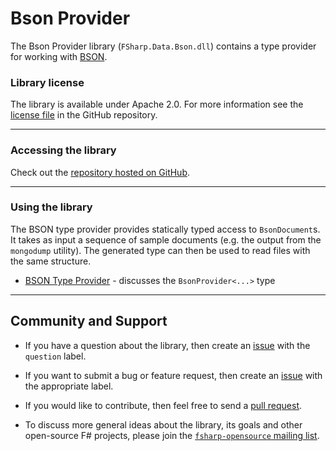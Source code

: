 Bson Provider
=============

The Bson Provider library (`FSharp.Data.Bson.dll`) contains a type provider
for working with [BSON][bson_spec].

### Library license

The library is available under Apache 2.0. For more information see the
[license file][license] in the GitHub repository.

  - - -

### Accessing the library

Check out the [repository hosted on GitHub][repo].

  - - -

### Using the library

The BSON type provider provides statically typed access to `BsonDocument`s.
It takes as input a sequence of sample documents (e.g. the output from the
`mongodump` utility). The generated type can then be used to read files
with the same structure.

  * [BSON Type Provider][bson_provider] - discusses the `BsonProvider<...>` type

  - - -

Community and Support
---------------------

  - If you have a question about the library, then create an [issue][issues]
    with the `question` label.

  - If you want to submit a bug or feature request, then create an
    [issue][issues] with the appropriate label.

  - If you would like to contribute, then feel free to send a
    [pull request][pull_requests].

  - To discuss more general ideas about the library, its goals and other
    open-source F# projects, please join the
    [`fsharp-opensource` mailing list][google_group].

  [bson_provider]: library/BsonProvider.html
  [bson_spec]:     http://bsonspec.org
  [issues]:        https://github.com/visemet/FSharp.Data.Bson/issues
  [google_group]:  http://groups.google.com/group/fsharp-opensource
  [license]:       https://github.com/visemet/FSharp.Data.Bson/blob/master/LICENSE.md
  [pull_requests]: https://github.com/visemet/FSharp.Data.Bson/pulls
  [repo]:          https://github.com/visemet/FSharp.Data.Bson
